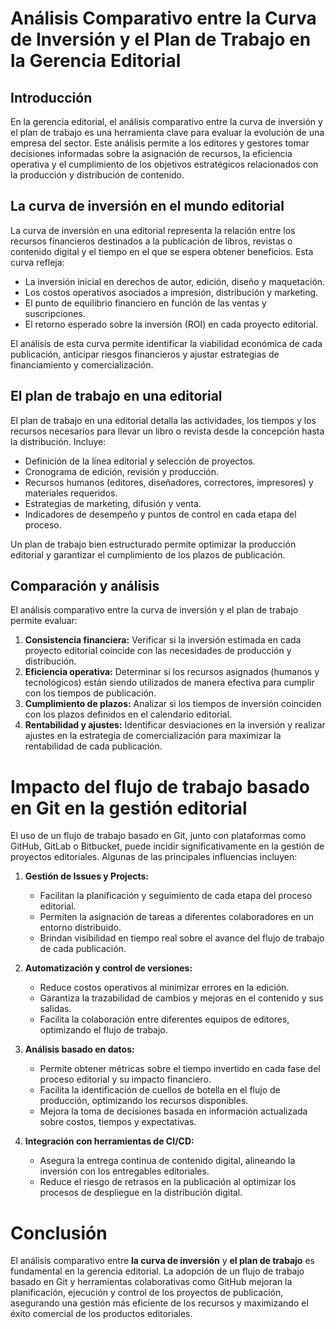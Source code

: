 # Análisis Comparativo entre la Curva de Inversión y el Plan de Trabajo en la Gerencia Editorial

## Introducción
En la gerencia editorial, el análisis comparativo entre la curva de inversión y el plan de trabajo es una herramienta clave para evaluar la evolución de una empresa del sector. Este análisis permite a los editores y gestores tomar decisiones informadas sobre la asignación de recursos, la eficiencia operativa y el cumplimiento de los objetivos estratégicos relacionados con la producción y distribución de contenido.

## La curva de inversión en el mundo editorial
La curva de inversión en una editorial representa la relación entre los recursos financieros destinados a la publicación de libros, revistas o contenido digital y el tiempo en el que se espera obtener beneficios. Esta curva refleja:
- La inversión inicial en derechos de autor, edición, diseño y maquetación.
- Los costos operativos asociados a impresión, distribución y marketing.
- El punto de equilibrio financiero en función de las ventas y suscripciones.
- El retorno esperado sobre la inversión (ROI) en cada proyecto editorial.

El análisis de esta curva permite identificar la viabilidad económica de cada publicación, anticipar riesgos financieros y ajustar estrategias de financiamiento y comercialización.

## El plan de trabajo en una editorial
El plan de trabajo en una editorial detalla las actividades, los tiempos y los recursos necesarios para llevar un libro o revista desde la concepción hasta la distribución. Incluye:
- Definición de la línea editorial y selección de proyectos.
- Cronograma de edición, revisión y producción.
- Recursos humanos (editores, diseñadores, correctores, impresores) y materiales requeridos.
- Estrategias de marketing, difusión y venta.
- Indicadores de desempeño y puntos de control en cada etapa del proceso.

Un plan de trabajo bien estructurado permite optimizar la producción editorial y garantizar el cumplimiento de los plazos de publicación.

## Comparación y análisis
El análisis comparativo entre la curva de inversión y el plan de trabajo permite evaluar:
1. **Consistencia financiera:** Verificar si la inversión estimada en cada proyecto editorial coincide con las necesidades de producción y distribución.
2. **Eficiencia operativa:** Determinar si los recursos asignados (humanos y tecnológicos) están siendo utilizados de manera efectiva para cumplir con los tiempos de publicación.
3. **Cumplimiento de plazos:** Analizar si los tiempos de inversión coinciden con los plazos definidos en el calendario editorial.
4. **Rentabilidad y ajustes:** Identificar desviaciones en la inversión y realizar ajustes en la estrategia de comercialización para maximizar la rentabilidad de cada publicación.

# Impacto del flujo de trabajo basado en Git en la gestión editorial
El uso de un flujo de trabajo basado en Git, junto con plataformas como GitHub, GitLab o Bitbucket, puede incidir significativamente en la gestión de proyectos editoriales. Algunas de las principales influencias incluyen:

1. **Gestión de Issues y Projects:**
   - Facilitan la planificación y seguimiento de cada etapa del proceso editorial.
   - Permiten la asignación de tareas a diferentes colaboradores en un entorno distribuido.
   - Brindan visibilidad en tiempo real sobre el avance del flujo de trabajo de cada publicación.

2. **Automatización y control de versiones:**
   - Reduce costos operativos al minimizar errores en la edición.
   - Garantiza la trazabilidad de cambios y mejoras en el contenido y sus salidas.
   - Facilita la colaboración entre diferentes equipos de editores, optimizando el flujo de trabajo.

3. **Análisis basado en datos:**
   - Permite obtener métricas sobre el tiempo invertido en cada fase del proceso editorial y su impacto financiero.
   - Facilita la identificación de cuellos de botella en el flujo de producción, optimizando los recursos disponibles.
   - Mejora la toma de decisiones basada en información actualizada sobre costos, tiempos y expectativas.

4. **Integración con herramientas de CI/CD:**
   - Asegura la entrega continua de contenido digital, alineando la inversión con los entregables editoriales.
   - Reduce el riesgo de retrasos en la publicación al optimizar los procesos de despliegue en la distribución digital.

# Conclusión
El análisis comparativo entre **la curva de inversión** y **el plan de trabajo** es fundamental en la gerencia editorial. La adopción de un flujo de trabajo basado en Git y herramientas colaborativas como GitHub mejoran la planificación, ejecución y control de los proyectos de publicación, asegurando una gestión más eficiente de los recursos y maximizando el éxito comercial de los productos editoriales.

